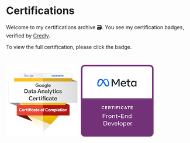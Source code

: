 # Certifications

Welcome to my certifications archive :card_file_box:. You see my certification badges, verified by [Credly](https://info.credly.com/).

To view the full certification, please click the badge.

#

[![Badge](https://github.com/IbrahimFakhir/Certifications/blob/c53c123430f73121d7b7c6521cbbbc1a811e2ef4/certifications/Google-Data-Analytics-Badge.png)](https://github.com/IbrahimFakhir/Certifications/blob/7bdd8a6428676b3c6d92872632d08972ed10abd4/certifications/Google-Data-Analytics-Certificate.pdf)
[![Badge](https://github.com/IbrahimFakhir/Certifications/blob/c53c123430f73121d7b7c6521cbbbc1a811e2ef4/certifications/Meta-Front-End-Developer-Badge.png)](https://github.com/IbrahimFakhir/Certifications/blob/8feca6e2b6600992a4e502a0e67becd9db71f2a9/certifications/Meta-Front-End-Developer-Certificate.pdf)

<!--
[Google Data Analytics](https://github.com/IbrahimFakhir/Certifications/blob/7bdd8a6428676b3c6d92872632d08972ed10abd4/certifications/Google-Data-Analytics-Certificate.pdf)

[Meta Front End Developer](https://github.com/IbrahimFakhir/Certifications/blob/8feca6e2b6600992a4e502a0e67becd9db71f2a9/certifications/Meta-Front-End-Developer-Certificate.pdf)
-->
